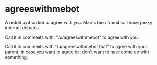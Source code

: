 # agreeswithmebot


A reddit python bot to agree with you. Man's best friend for those pesky internet debates.

Call it in comments with: "/u/agreeswithmebot" to agree with you.

Call it in comments with "/u/agreeswithmebot that" to agree with your parent, in case you want to agree but don't want to have come up with something.
